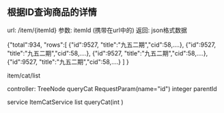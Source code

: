 ## 根据ID查询商品的详情
url: /item/{itemId}
参数: itemId (携带在url中的)
返回: json格式数据


{"total":934,
    "rows":[
        {"id":9527, "title":"九五二期","cid":58,....},
        {"id":9527, "title":"九五二期","cid":58,....},
        {"id":9527, "title":"九五二期","cid":58,....},
        {"id":9527, "title":"九五二期","cid":58,....}
    ]
}


item/cat/list

controller: TreeNode queryCat  RequestParam(name="id") integer parentId

service ItemCatService
    list<TreeNode> queryCat(int )